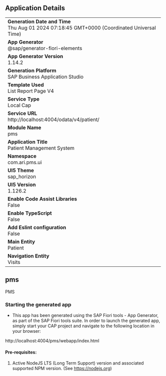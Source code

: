## Application Details
|               |
| ------------- |
|**Generation Date and Time**<br>Thu Aug 01 2024 07:18:45 GMT+0000 (Coordinated Universal Time)|
|**App Generator**<br>@sap/generator-fiori-elements|
|**App Generator Version**<br>1.14.2|
|**Generation Platform**<br>SAP Business Application Studio|
|**Template Used**<br>List Report Page V4|
|**Service Type**<br>Local Cap|
|**Service URL**<br>http://localhost:4004/odata/v4/patient/|
|**Module Name**<br>pms|
|**Application Title**<br>Patient Management System|
|**Namespace**<br>com.ari.pms.ui|
|**UI5 Theme**<br>sap_horizon|
|**UI5 Version**<br>1.126.2|
|**Enable Code Assist Libraries**<br>False|
|**Enable TypeScript**<br>False|
|**Add Eslint configuration**<br>False|
|**Main Entity**<br>Patient|
|**Navigation Entity**<br>Visits|

## pms

PMS 

### Starting the generated app

-   This app has been generated using the SAP Fiori tools - App Generator, as part of the SAP Fiori tools suite.  In order to launch the generated app, simply start your CAP project and navigate to the following location in your browser:

http://localhost:4004/pms/webapp/index.html

#### Pre-requisites:

1. Active NodeJS LTS (Long Term Support) version and associated supported NPM version.  (See https://nodejs.org)


